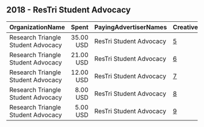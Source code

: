 ## 2018 - ResTri Student Advocacy 
|OrganizationName|Spent|PayingAdvertiserNames|CreativeUrls|Impressions|Genders|AgeBrackets|CountryCodes|BillingAddresses|CandidateBallotInformation|
|:---|---:|:---|:---|---:|:---|:---|:---|:---|:---|
|Research Triangle Student Advocacy|35.00 USD|ResTri Student Advocacy|[5](https://www.snap.com/political-ads/asset/a213d4c4e789e37f7a6bfcfffb803fb57fca8454f6e5d6bfd1a9016df86190db?mediaType=mp4)|16,678|FEMALE|18-34|united states|US||
|Research Triangle Student Advocacy|21.00 USD|ResTri Student Advocacy|[6](https://www.snap.com/political-ads/asset/75af2a1a0eb32f80a4da2b065c1d636b5621f35c8058b5ce807011a7935e7ee8?mediaType=png)|8,202|FEMALE|18+|united states|US||
|Research Triangle Student Advocacy|12.00 USD|ResTri Student Advocacy|[7](https://www.snap.com/political-ads/asset/629c2fb79a7ccdd7faf1c2081b295f16c4483674f3e1f976abca9b6d16b3dd78?mediaType=png)|4,682|FEMALE|18+|united states|US||
|Research Triangle Student Advocacy|8.00 USD|ResTri Student Advocacy|[8](https://www.snap.com/political-ads/asset/bfd2df6e0aa397d5b9cfc7514b52501920ee772bfa2cdac0d6e5a1e8b46535cc?mediaType=mp4)|3,924|FEMALE|18-34|united states|US||
|Research Triangle Student Advocacy|5.00 USD|ResTri Student Advocacy|[9](https://www.snap.com/political-ads/asset/c3e5ea63b80baa4fa40933934c92bde69198839a1045b50e2ea64faa1c9c4755?mediaType=mp4)|2,583|FEMALE|18-34|united states|US||
